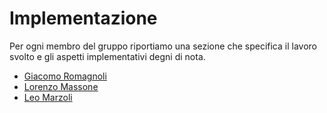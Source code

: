 # Implementazione
Per ogni membro del gruppo riportiamo una sezione che specifica il lavoro svolto e gli aspetti implementativi degni di nota.

* [Giacomo Romagnoli](./Giacomo_Romagnoli.md)
* [Lorenzo Massone](./Lorenzo_Massone.md)
* [Leo Marzoli](./Leo_Marzoli)
